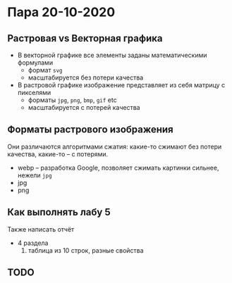 # Пара 20-10-2020

## Растровая vs Векторная графика
* В векторной графике все элементы заданы математическими формулами
    * формат `svg`
    * масштабируется без потери качества
* В растровой графике изображение представляет из себя матрицу с пикселями
    * форматы `jpg`, `png`, `bmp`, `gif` etc
    * масштабируется с потерей качества


## Форматы растрового изображения
Они различаются алгоритмами сжатия: какие-то сжимают без потери качества, какие-то – с потерями.
* webp – разработка Google, позволяет сжимать картинки сильнее, нежели `jpg`
* jpg
* png


## Как выполнять лабу 5
Также написать отчёт

* 4 раздела
    1. таблица из 10 строк, разные свойства


## TODO
